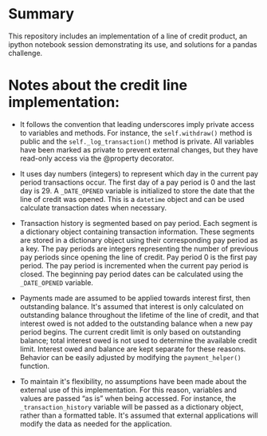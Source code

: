 # Summary
This repository includes an implementation of a line of credit product, an ipython notebook session demonstrating its use, and solutions for a pandas challenge.

# Notes about the credit line implementation:

- It follows the convention that leading underscores imply private access to variables and methods. For instance, the `self.withdraw()` method is public and the `self._log_transaction()` method is private. All variables have been marked as private to prevent external changes, but they have read-only access via the @property decorator. 

- It uses day numbers (integers) to represent which day in the current pay period transactions occur. The first day of a pay period is 0 and the last day is 29. A `_DATE_OPENED` variable is initialized to store the date that the line of credit was opened. This is a `datetime` object and can be used calculate transaction dates when necessary.

- Transaction history is segmented based on pay period. Each segment is a dictionary object containing transaction information. These segments are stored in a dictionary object using their corresponding pay period as a key. The pay periods are integers representing the number of previous pay periods since opening the line of credit. Pay period 0 is the first pay period. The pay period is incremented when the current pay period is closed. The beginning pay period dates can be calculated using the `_DATE_OPENED` variable.

- Payments made are assumed to be applied towards interest first, then outstanding balance. It's assumed that interest is only calculated on outstanding balance throughout the lifetime of the line of credit, and that interest owed is not added to the outstanding balance when a new pay period begins. The current credit limit is only based on outstanding balance; total interest owed is not used to determine the available credit limit. Interest owed and balance are kept separate for these reasons. Behavior can be easily adjusted by modifying the `payment_helper()` function.

- To maintain it's flexibility, no assumptions have been made about the external use of this implementation. For this reason, variables and values are passed “as is” when being accessed. For instance, the `_transaction_history` variable will be passed as a dictionary object, rather than a formatted table. It's assumed that external applications will modify the data as needed for the application.
